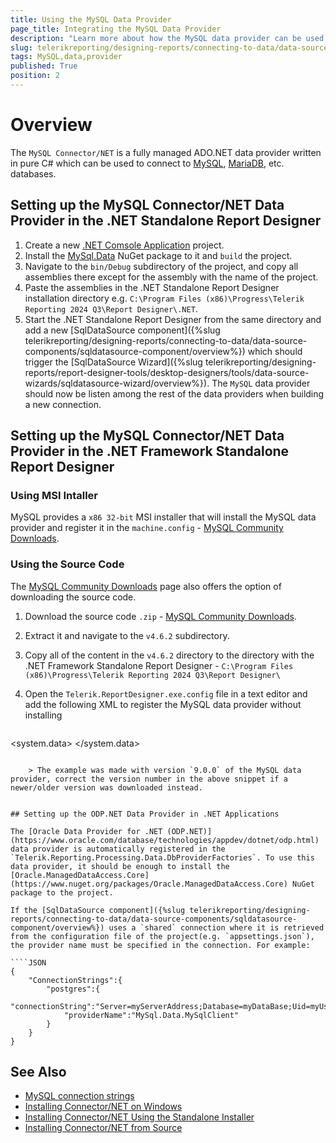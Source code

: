 ```yaml
---
title: Using the MySQL Data Provider
page_title: Integrating the MySQL Data Provider
description: "Learn more about how the MySQL data provider can be used by the SqlDataSource component to connect to MySQL databases in Telerik Reporting."
slug: telerikreporting/designing-reports/connecting-to-data/data-source-components/sqldatasource-component/using-data-providers/using-mysql-data-provider
tags: MySQL,data,provider
published: True
position: 2
---
```



# Overview

The `MySQL Connector/NET` is a fully managed ADO.NET data provider written in pure C# which can be used to connect to [MySQL](https://www.mysql.com/), [MariaDB](https://mariadb.org/), etc. databases.


## Setting up the MySQL Connector/NET Data Provider in the .NET Standalone Report Designer

1. Create a new [.NET Comsole Application](https://learn.microsoft.com/en-us/dotnet/csharp/tutorials/console-teleprompter) project.
1. Install the [MySql.Data](https://www.nuget.org/packages/MySql.Data) NuGet package to it and `build` the project.
1. Navigate to the `bin/Debug` subdirectory of the project, and copy all assemblies there except for the assembly with the name of the project.
1. Paste the assemblies in the .NET Standalone Report Designer installation directory e.g. `C:\Program Files (x86)\Progress\Telerik Reporting 2024 Q3\Report Designer\.NET`.
1. Start the .NET Standalone Report Designer from the same directory and add a new [SqlDataSource component]({%slug telerikreporting/designing-reports/connecting-to-data/data-source-components/sqldatasource-component/overview%}) which should trigger the [SqlDataSource Wizard]({%slug telerikreporting/designing-reports/report-designer-tools/desktop-designers/tools/data-source-wizards/sqldatasource-wizard/overview%}). The `MySQL` data provider should now be listen among the rest of the data providers when building a new connection.


## Setting up the MySQL Connector/NET Data Provider in the .NET Framework Standalone Report Designer


### Using MSI Intaller

MySQL provides a `x86 32-bit` MSI installer that will install the MySQL data provider and register it in the `machine.config` - [MySQL Community Downloads](https://dev.mysql.com/downloads/connector/net/).

### Using the Source Code

The [MySQL Community Downloads](https://dev.mysql.com/downloads/connector/net/) page also offers the option of downloading the source code.

1. Download the source code `.zip` - [MySQL Community Downloads](https://dev.mysql.com/downloads/connector/net/).
1. Extract it and navigate to the `v4.6.2` subdirectory.
1. Copy all of the content in the `v4.6.2` directory to the directory with the .NET Framework Standalone Report Designer - `C:\Program Files (x86)\Progress\Telerik Reporting 2024 Q3\Report Designer\`
1. Open the `Telerik.ReportDesigner.exe.config` file in a text editor and add the following XML to register the MySQL data provider without installing

	````XML
<system.data>
	<DbProviderFactories>
			<add name="MySQL Data Provider" invariant="MySql.Data.MySqlClient" description=".Net Framework Data Provider for MySQL" type="MySql.Data.MySqlClient.MySqlClientFactory, MySql.Data, Version=9.0.0, Culture=neutral, PublicKeyToken=c5687fc88969c44d"/>
	</DbProviderFactories>
</system.data>
````

	> The example was made with version `9.0.0` of the MySQL data provider, correct the version number in the above snippet if a newer/older version was downloaded instead.	


## Setting up the ODP.NET Data Provider in .NET Applications

The [Oracle Data Provider for .NET (ODP.NET)](https://www.oracle.com/database/technologies/appdev/dotnet/odp.html) data provider is automatically registered in the `Telerik.Reporting.Processing.Data.DbProviderFactories`. To use this data provider, it should be enough to install the [Oracle.ManagedDataAccess.Core](https://www.nuget.org/packages/Oracle.ManagedDataAccess.Core) NuGet package to the project.

If the [SqlDataSource component]({%slug telerikreporting/designing-reports/connecting-to-data/data-source-components/sqldatasource-component/overview%}) uses a `shared` connection where it is retrieved from the configuration file of the project(e.g. `appsettings.json`), the provider name must be specified in the connection. For example:

````JSON
{
	"ConnectionStrings":{
		"postgres":{
			"connectionString":"Server=myServerAddress;Database=myDataBase;Uid=myUsername;Pwd=myPassword;",
			"providerName":"MySql.Data.MySqlClient"
		}
	}
}
````

## See Also

* [MySQL connection strings](https://www.connectionstrings.com/mysql/)
* [Installing Connector/NET on Windows](https://dev.mysql.com/doc/connector-net/en/connector-net-installation-windows.html)
* [Installing Connector/NET Using the Standalone Installer](https://dev.mysql.com/doc/connector-net/en/connector-net-installation-binary-windows-installer.html)
* [Installing Connector/NET from Source](https://dev.mysql.com/doc/connector-net/en/connector-net-installation-source.html)